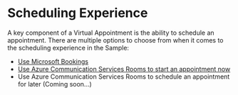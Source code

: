 # Scheduling Experience

A key component of a Virtual Appointment is the ability to schedule an appointment. There are multiple options to choose from when it comes to the scheduling experience in the Sample:

- [Use Microsoft Bookings](./microsoft-bookings.md)
- [Use Azure Communication Services Rooms to start an appointment now](./appointment-using-rooms.md#use-rooms-to-start-an-appointment-now)
- Use Azure Communication Services Rooms to schedule an appointment for later (Coming soon...)
